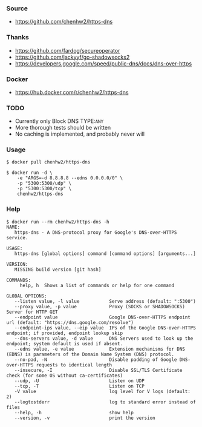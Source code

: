 ### Source
- https://github.com/chenhw2/https-dns
  
### Thanks
- https://github.com/fardog/secureoperator
- https://github.com/jackyyf/go-shadowsocks2
- https://developers.google.com/speed/public-dns/docs/dns-over-https
  
### Docker
- https://hub.docker.com/r/chenhw2/https-dns
  
### TODO
- Currently only Block DNS TYPE:```ANY```
- More thorough tests should be written
- No caching is implemented, and probably never will
  
### Usage
```
$ docker pull chenhw2/https-dns

$ docker run -d \
    -e "ARGS=-d 8.8.8.8 --edns 0.0.0.0/0" \
    -p "5300:5300/udp" \
    -p "5300:5300/tcp" \
    chenhw2/https-dns

```
### Help
```
$ docker run --rm chenhw2/https-dns -h
NAME:
   https-dns - A DNS-protocol proxy for Google's DNS-over-HTTPS service.

USAGE:
   https-dns [global options] command [command options] [arguments...]

VERSION:
   MISSING build version [git hash]

COMMANDS:
     help, h  Shows a list of commands or help for one command

GLOBAL OPTIONS:
   --listen value, -l value           Serve address (default: ":5300")
   --proxy value, -p value            Proxy (SOCKS or SHADOWSOCKS) Server for HTTP GET
   --endpoint value                   Google DNS-over-HTTPS endpoint url (default: "https://dns.google.com/resolve")
   --endpoint-ips value, --eip value  IPs of the Google DNS-over-HTTPS endpoint; if provided, endpoint lookup skip
   --dns-servers value, -d value      DNS Servers used to look up the endpoint; system default is used if absent.
   --edns value, -e value             Extension mechanisms for DNS (EDNS) is parameters of the Domain Name System (DNS) protocol.
   --no-pad, -N                       Disable padding of Google DNS-over-HTTPS requests to identical length
   --insecure, -I                     Disable SSL/TLS Certificate check (for some OS without ca-certificates)
   --udp, -U                          Listen on UDP
   --tcp, -T                          Listen on TCP
   -V value                           log level for V logs (default: 2)
   --logtostderr                      log to standard error instead of files
   --help, -h                         show help
   --version, -v                      print the version

```
